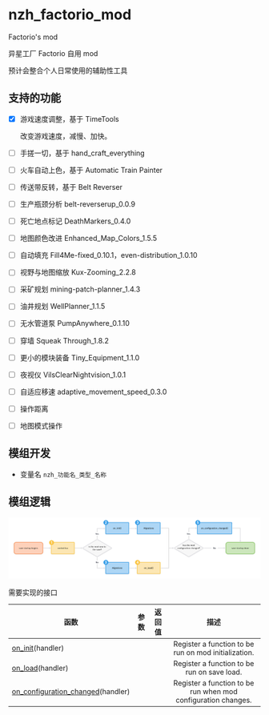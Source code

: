 # nzh_factorio_mod
Factorio's mod

异星工厂 Factorio 自用 mod

预计会整合个人日常使用的辅助性工具

## 支持的功能

- [x] 游戏速度调整，基于 TimeTools
  
  改变游戏速度，减慢、加快。

- [ ] 手搓一切，基于 hand_craft_everything

- [ ] 火车自动上色，基于 Automatic Train Painter

- [ ] 传送带反转，基于 Belt Reverser
- [ ] 生产瓶颈分析 belt-reverserup_0.0.9
- [ ] 死亡地点标记 DeathMarkers_0.4.0
- [ ] 地图颜色改进 Enhanced_Map_Colors_1.5.5
- [ ] 自动填充 Fill4Me-fixed_0.10.1，even-distribution_1.0.10
- [ ] 视野与地图缩放 Kux-Zooming_2.2.8
- [ ] 采矿规划 mining-patch-planner_1.4.3
- [ ] 油井规划 WellPlanner_1.1.5
- [ ] 无水管道泵 PumpAnywhere_0.1.10
- [ ] 穿墙 Squeak Through_1.8.2
- [ ] 更小的模块装备 Tiny_Equipment_1.1.0
- [ ] 夜视仪 VilsClearNightvision_1.0.1
- [ ] 自适应移速 adaptive_movement_speed_0.3.0
- [ ] 操作距离
- [ ] 地图模式操作


## 模组开发

- 变量名
  `nzh_功能名_类型_名称`

## 模组逻辑

![control-stage](./.README.assets/control-stage.png)



需要实现的接口

| 函数                                                         | 参数 | 返回值 |                             描述                             |
| ------------------------------------------------------------ | ---- | ------ | :----------------------------------------------------------: |
| [on_init](https://lua-api.factorio.com/latest/LuaBootstrap.html#LuaBootstrap.on_init)(handler) |      |        |     Register a function to be run on mod initialization.     |
| [on_load](https://lua-api.factorio.com/latest/LuaBootstrap.html#LuaBootstrap.on_load)(handler) |      |        |         Register a function to be run on save load.          |
| [on_configuration_changed](https://lua-api.factorio.com/latest/LuaBootstrap.html#LuaBootstrap.on_configuration_changed)(handler) |      |        | Register a function to be run when mod configuration changes. |
